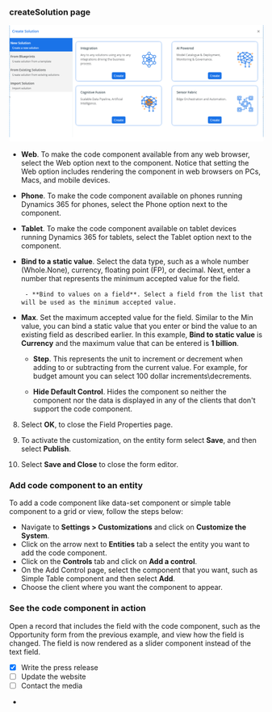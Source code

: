 <!--  -->

  ### createSolution page
 ![Slider control rendered on form](../_images/create-solution-image.png "Slider control rendered on form")  

- **Web**. To make the code component available from any web browser, select the Web option next to the component. Notice that setting the Web option includes rendering the component in web browsers on PCs, Macs, and mobile devices.

- **Phone**. To make the code component available on phones running Dynamics 365 for phones, select the Phone option next to the component.

- **Tablet**. To make the code component available on tablet devices running Dynamics 365 for tablets, select the Tablet option next to the component.
- **Bind to a static value**. Select the data type, such as a whole number (Whole.None), currency, floating point (FP), or decimal. Next, enter a number that represents the minimum accepted value for the field.  
  
       - **Bind to values on a field**. Select a field from the list that will be used as the minimum accepted value.  
  
- **Max**. Set the maximum accepted value for the field. Similar to the Min value, you can bind a static value that you enter or bind the value to an existing field as described earlier. In this example, **Bind to static value** is **Currency** and the maximum value that can be entered is **1 billion**.  
  
  - **Step**. This represents the unit to increment or decrement when adding to or subtracting from  the current value. For example, for budget amount you can select 100 dollar increments\decrements.  
  
   - **Hide Default Control**. Hides the component so neither the component nor the data is displayed in any of the clients that don't support the code component.   
  
8. Select **OK**, to close the Field Properties page.  
  
9. To activate the customization, on the entity form select **Save**, and then select **Publish**.  
  
10. Select **Save and Close** to close the form editor.  
  
### Add code component to an entity

To add a code component like data-set component or simple table component to a grid or view, follow the steps below:

  - Navigate to **Settings > Customizations** and click on **Customize the System**.
  - Click on the arrow next to **Entities** tab a select the entity you want to add the code component. 
  - Click on the **Controls** tab and click on **Add a control**.
  - On the Add Control page, select the component that you want, such as Simple Table component and then select **Add**.
  - Choose the client where you want the component to appear.


### See the code component in action  

 Open a record that includes the field with the code component, such as the Opportunity form from the previous example, and view how the field is changed. The field is now rendered as a slider component instead of the text field.  


- [x] Write the press release
- [ ] Update the website
- [ ] Contact the media
- 